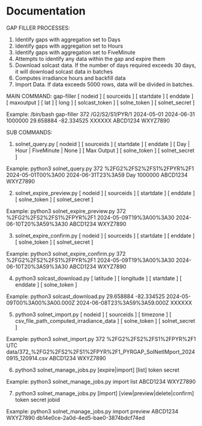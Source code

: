 # Documentation

GAP FILLER PROCESSES:

1. Identify gaps with aggregation set to Days
2. Identify gaps with aggregation set to Hours
3. Identify gaps with aggregation set to FiveMinute
4. Attempts to identify any data within the gap and expire them
5. Download solcast data. If the number of days required exceeds 30 days, it will download solcast data in batches
6. Computes irradiance hours and backfill data
7. Import Data. If data exceeds 5000 rows, data will be divided in batches.


MAIN COMMAND: gap-filler [ nodeid ] [ sourceids ] [ startdate ] [ enddate ] [ maxoutput ] [ lat ] [ long ] [ solcast_token ] [ solne_token ] [ solnet_secret ]

Example: /bin/bash gap-filler 372 /G2/S2/S1/PYR/1 2024-05-01 2024-06-31 1000000 29.658884 -82.334525 XXXXXX ABCD1234 WXYZ7890


SUB COMMANDS:

1. solnet_query.py [ nodeid ] [ sourceids ] [ startdate ] [ enddate ] [ Day | Hour | FiveMinute | None ] [ Max Output ] [ solne_token ] [ solnet_secret ]

Example: python3 solnet_query.py 372 %2FG2%2FS2%2FS1%2FPYR%2F1 2024-05-01T00%3A00 2024-06-31T23%3A59 Day 1000000 ABCD1234 WXYZ7890


2. solnet_expire_preview.py [ nodeid ] [ sourceids ] [ startdate ] [ enddate ] [ solne_token ] [ solnet_secret ]

Example: python3 solnet_expire_preview.py 372 %2FG2%2FS2%2FS1%2FPYR%2F1 2024-05-09T19%3A00%3A30 2024-06-10T20%3A59%3A30 ABCD1234 WXYZ7890


3. solnet_expire_confirm.py [ nodeid ] [ sourceids ] [ startdate ] [ enddate ] [ solne_token ] [ solnet_secret ]

Example: python3 solnet_expire_confirm.py 372 %2FG2%2FS2%2FS1%2FPYR%2F1 2024-05-09T19%3A00%3A30 2024-06-10T20%3A59%3A30 ABCD1234 WXYZ7890


4. python3 solcast_download.py [ latitude ] [ longitude ] [ startdate ] [ enddate ] [ solne_token ]

Example: python3 solcast_download.py 29.658884 -82.334525 2024-05-09T00%3A00%3A00.000Z 2024-06-08T23%3A59%3A59.000Z XXXXXX


5. python3 solnet_import.py [ nodeid ] [ sourceids ] [ timezone ] [ csv_file_path_computed_irradiance_data ] [ solne_token ] [ solnet_secret ] 

Example: python3 solnet_import.py 372 %2FG2%2FS2%2FS1%2FPYR%2F1 UTC data/372_%2FG2%2FS2%2FS1%2FPYR%2F1_PYRGAP_SolNetIMport_20240915_120914.csv ABCD1234 WXYZ7890


6. python3 solnet_manage_jobs.py [expire|import] [list] token secret

Example: python3 solnet_manage_jobs.py import list ABCD1234 WXYZ7890


7. python3 solnet_manage_jobs.py [import] [view|preview|delete|confirm] token secret jobid

Example: python3 solnet_manage_jobs.py import preview ABCD1234 WXYZ7890 db14e0ce-2a0d-4ed5-bae0-3874bdcf74ed

